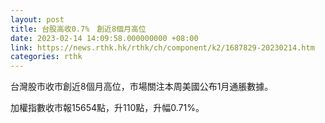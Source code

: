 ```yaml
---
layout: post
title: 台股高收0.7%　創近8個月高位
date: 2023-02-14 14:09:58.000000000 +08:00
link: https://news.rthk.hk/rthk/ch/component/k2/1687829-20230214.htm
categories: rthk
---
```


台灣股市收市創近8個月高位，市場關注本周美國公布1月通脹數據。

加權指數收市報15654點，升110點，升幅0.71%。
